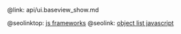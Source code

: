 @link: api/ui.baseview_show.md

@seolinktop: [js frameworks](https://webix.com)
@seolink: [object list javascript](https://webix.com/widget/list/)